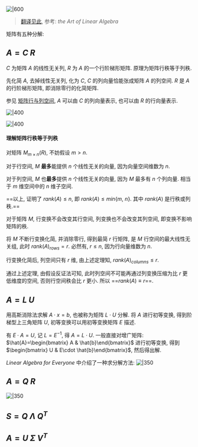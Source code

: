 ![|600](../../attach/Pasted%20image%2020230803211419.png)

> [翻译见此](../../attach/Pasted%20image%2020230803211454.png), 参考: *the Art of Linear Algebra*

矩阵有五种分解: 

## $A=C\ R$

$C$ 为矩阵 $A$ 的线性无关列, $R$ 为 $A$ 的一个行阶梯形矩阵. 原理为矩阵行秩等于列秩.

先化简 $A$, 去掉线性无关列, 化为 $C$, $C$ 的列向量恰能张成矩阵 $A$ 的列空间. $R$ 是 $A$ 的行阶梯形矩阵, 即消除零行的化简矩阵. 

参见 [矩阵行与列空间](矩阵.md), $A$ 可以由 $C$ 的列向量表示, 也可以由 $R$ 的行向量表示.

![|400](../../attach/Pasted%20image%2020230805214731.png)

![|400](../../attach/Pasted%20image%2020230805215507.png)

#### 理解矩阵行秩等于列秩

对矩阵 $M_{m\times n}(R)$, 不妨假设 $m\gt n$. 

对于行空间, $M$ **最多**能提供 $n$ 个线性无关的向量, 因为向量空间维数为 $n$.

对于列空间, $M$ 也**最多**提供 $n$ 个线性无关的向量, 因为 $M$ 最多有 $n$ 个列向量. 相当于 $m$ 维空间中的 $n$ 维子空间.

==以上, 证明了 $rank(A)\leq n$, 即 $rank(A)\leq min\{m,\ n\}$. 其中 $rank(A)$ 是行秩或列秩.==

对于矩阵 $M$, 行变换不会改变其行空间, 列变换也不会改变其列空间, 即变换不影响矩阵的秩.

将 $M$ 不断行变换化简, 并消除零行, 得到最简 $r$ 行矩阵, 是 $M$ 行空间的最大线性无关组, 此时 $rank(A)_{rows}=r$.  必然有, $r\leq n$, 因为行向量维数为 $n$.

行变换化简后, 列空间只有 $r$ 维, 由上述定理知, $rank(A)_{columns}\leq r$. 

通过上述定理, 由假设反证法可知, 此时列空间不可能再通过列变换压缩为比 $r$ 更低维度的空间, 否则行空间秩会比 $r$ 更小. 所以 ==$rank(A)\equiv r$==.

## $A=L\ U$

用高斯消除法求解 $A\cdot x=b$, 也被称为矩阵 $L\cdot U$ 分解. 将 $A$ 进行初等变换, 得到阶梯型上三角矩阵 $U$, 初等变换可以用初等变换矩阵 $E$ 描述.

有 $E\cdot A=U$, 记 $L=E^{-1}$, 得 $A=L\cdot U$. 一般直接对增广矩阵: $\hat{A}=\begin{bmatrix} A  & \hat{b}\end{bmatrix}$ 进行初等变换, 得到 $\begin{bmatrix} U & E\cdot \hat{b}\end{bmatrix}$, 然后得出解.

*Linear Algebra for Everyone* 中介绍了一种求分解方法: ![|350](../../attach/Pasted%20image%2020230806175213.png)

## $A=Q\ R$

![|350](../../attach/Pasted%20image%2020230806180207.png)

## $S=Q\ \Lambda\ Q^{T}$

## $A=U\ \Sigma\ V^{T}$